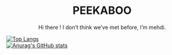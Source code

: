 
<h1 align="center"> PEEKABOO  </h1>
  <p align ="center" > Hi there ! I don’t think we’ve met before, I’m mehdi. </p>
  
[![Top Langs](https://github-readme-stats.vercel.app/api/top-langs/?username=Somranii&langs_count=5)](https://github.com/anuraghazra/github-readme-stats) 
<br>
 [![Anurag's GitHub stats](https://github-readme-stats.vercel.app/api?username=Somranii)](https://github.com/anuraghazra/github-readme-stats)

